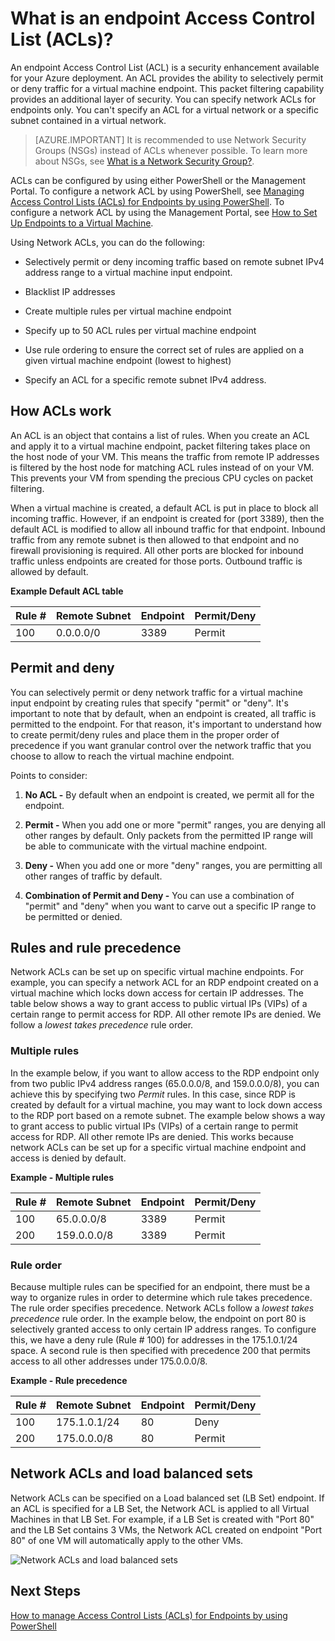<properties
   pageTitle="What is a Network Access Control List (ACL)?"
   description="Learn about ACLs"
   services="virtual-network"
   documentationCenter="na"
   authors="jimdial"
   manager="carmonm"
   editor="tysonn" />
<tags
   ms.service="virtual-network"
   ms.devlang="na"
   ms.topic="article"
   ms.tgt_pltfrm="na"
   ms.workload="infrastructure-services"
   ms.date="03/15/2016"
   wacn.date=""
   ms.author="jdial" />

# What is an endpoint Access Control List (ACLs)?

An endpoint Access Control List (ACL) is a security enhancement available for your Azure deployment. An ACL provides the ability to selectively permit or deny traffic for a virtual machine endpoint. This packet filtering capability provides an additional layer of security. You can specify network ACLs for endpoints only. You can't specify an ACL for a virtual network or a specific subnet contained in a virtual network.

> [AZURE.IMPORTANT] It is recommended to use Network Security Groups (NSGs) instead of ACLs whenever possible. To learn more about NSGs, see [What is a Network Security Group?](/documentation/articles/virtual-networks-nsg/).

ACLs can be configured by using either PowerShell or the Management Portal. To configure a network ACL by using PowerShell, see [Managing Access Control Lists (ACLs) for Endpoints by using PowerShell](/documentation/articles/virtual-networks-acl-powershell/). To configure a network ACL by using the Management Portal, see [How to Set Up Endpoints to a Virtual Machine](/documentation/articles/virtual-machines-windows-classic-setup-endpoints/).

Using Network ACLs, you can do the following:

- Selectively permit or deny incoming traffic based on remote subnet IPv4 address range to a virtual machine input endpoint.

- Blacklist IP addresses

- Create multiple rules per virtual machine endpoint

- Specify up to 50 ACL rules per virtual machine endpoint

- Use rule ordering to ensure the correct set of rules are applied on a given virtual machine endpoint (lowest to highest)

- Specify an ACL for a specific remote subnet IPv4 address.

## How ACLs work

An ACL is an object that contains a list of rules. When you create an ACL and apply it to a virtual machine endpoint, packet filtering takes place on the host node of your VM. This means the traffic from remote IP addresses is filtered by the host node for matching ACL rules instead of on your VM. This prevents your VM from spending the precious CPU cycles on packet filtering.

When a virtual machine is created, a default ACL is put in place to block all incoming traffic. However, if an endpoint is created for (port 3389), then the default ACL is modified to allow all inbound traffic for that endpoint. Inbound traffic from any remote subnet is then allowed to that endpoint and no firewall provisioning is required. All other ports are blocked for inbound traffic unless endpoints are created for those ports. Outbound traffic is allowed by default.

**Example Default ACL table**

| **Rule #** | **Remote Subnet** | **Endpoint** | **Permit/Deny** |
|--------|---------------|----------|-------------|
| 100    | 0.0.0.0/0     | 3389     | Permit      |

## Permit and deny

You can selectively permit or deny network traffic for a virtual machine input endpoint by creating rules that specify "permit" or "deny". It's important to note that by default, when an endpoint is created, all traffic is permitted to the endpoint. For that reason, it's important to understand how to create permit/deny rules and place them in the proper order of precedence if you want granular control over the network traffic that you choose to allow to reach the virtual machine endpoint.

Points to consider:

1. **No ACL -** By default when an endpoint is created, we permit all for the endpoint.

1. **Permit -** When you add one or more "permit" ranges, you are denying all other ranges by default. Only packets from the permitted IP range will be able to communicate with the virtual machine endpoint.

1. **Deny -** When you add one or more "deny" ranges, you are permitting all other ranges of traffic by default.

1. **Combination of Permit and Deny -** You can use a combination of "permit" and "deny" when you want to carve out a specific IP range to be permitted or denied.

## Rules and rule precedence

Network ACLs can be set up on specific virtual machine endpoints. For example, you can specify a network ACL for an RDP endpoint created on a virtual machine which locks down access for certain IP addresses. The table below shows a way to grant access to public virtual IPs (VIPs) of a certain range to permit access for RDP. All other remote IPs are denied. We follow a *lowest takes precedence* rule order.

### Multiple rules

In the example below, if you want to allow access to the RDP endpoint only from two public IPv4 address ranges (65.0.0.0/8, and 159.0.0.0/8), you can achieve this by specifying two *Permit* rules. In this case, since RDP is created by default for a virtual machine, you may want to lock down access to the RDP port based on a remote subnet. The example below shows a way to grant access to public virtual IPs (VIPs) of a certain range to permit access for RDP. All other remote IPs are denied. This works because network ACLs can be set up for a specific virtual machine endpoint and access is denied by default.

**Example - Multiple rules**

| **Rule #** | **Remote Subnet** | **Endpoint** | **Permit/Deny** |
|--------|---------------|----------|-------------|
| 100    | 65.0.0.0/8    | 3389     | Permit      |
| 200    | 159.0.0.0/8   | 3389     | Permit      |

### Rule order

Because multiple rules can be specified for an endpoint, there must be a way to organize rules in order to determine which rule takes precedence. The rule order specifies precedence. Network ACLs follow a *lowest takes precedence* rule order. In the example below, the endpoint on port 80 is selectively granted access to only certain IP address ranges. To configure this, we have a deny rule (Rule \# 100) for addresses in the 175.1.0.1/24 space. A second rule is then specified with precedence 200 that permits access to all other addresses under 175.0.0.0/8.

**Example - Rule precedence**

| **Rule #** | **Remote Subnet** | **Endpoint** | **Permit/Deny** |
|--------|---------------|----------|-------------|
| 100    | 175.1.0.1/24  | 80       | Deny        |
| 200    | 175.0.0.0/8   | 80       | Permit      |

## Network ACLs and load balanced sets

Network ACLs can be specified on a Load balanced set (LB Set) endpoint. If an ACL is specified for a LB Set, the Network ACL is applied to all Virtual Machines in that LB Set. For example, if a LB Set is created with "Port 80" and the LB Set contains 3 VMs, the Network ACL created on endpoint "Port 80" of one VM will automatically apply to the other VMs.

![Network ACLs and load balanced sets](./media/virtual-networks-acl/IC674733.png)

## Next Steps

[How to manage Access Control Lists (ACLs) for Endpoints by using PowerShell](/documentation/articles/virtual-networks-acl-powershell/)
